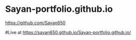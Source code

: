 # Sayan-portfolio.github.io
https://github.com/Sayan650

#Live at
https://sayan650.github.io/Sayan-portfolio.github.io/
